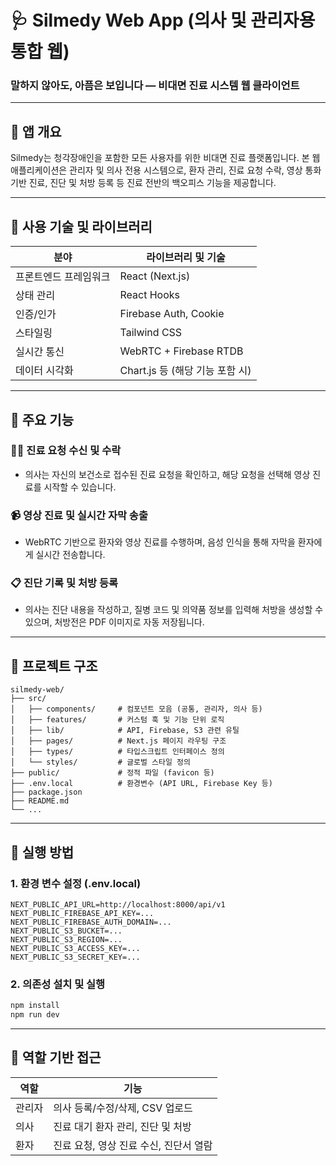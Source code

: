
# 🩺 Silmedy Web App (의사 및 관리자용 통합 웹)

### 말하지 않아도, 아픔은 보입니다 — 비대면 진료 시스템 웹 클라이언트

---

## 📌 앱 개요
Silmedy는 청각장애인을 포함한 모든 사용자를 위한 비대면 진료 플랫폼입니다. 본 웹 애플리케이션은 관리자 및 의사 전용 시스템으로, 환자 관리, 진료 요청 수락, 영상 통화 기반 진료, 진단 및 처방 등록 등 진료 전반의 백오피스 기능을 제공합니다.

---

## 📀 사용 기술 및 라이브러리

| 분야           | 라이브러리 및 기술 |
|----------------|---------------------|
| 프론트엔드 프레임워크 | React (Next.js)      |
| 상태 관리      | React Hooks         |
| 인증/인가      | Firebase Auth, Cookie |
| 스타일링       | Tailwind CSS        |
| 실시간 통신    | WebRTC + Firebase RTDB |
| 데이터 시각화  | Chart.js 등 (해당 기능 포함 시) |

---

## 🔧 주요 기능

### 🧑‍⚕️ 진료 요청 수신 및 수락  
- 의사는 자신의 보건소로 접수된 진료 요청을 확인하고, 해당 요청을 선택해 영상 진료를 시작할 수 있습니다.

### 📹 영상 진료 및 실시간 자막 송출  
- WebRTC 기반으로 환자와 영상 진료를 수행하며, 음성 인식을 통해 자막을 환자에게 실시간 전송합니다.

### 📋 진단 기록 및 처방 등록  
- 의사는 진단 내용을 작성하고, 질병 코드 및 의약품 정보를 입력해 처방을 생성할 수 있으며, 처방전은 PDF 이미지로 자동 저장됩니다.

---

## 📁 프로젝트 구조

```
silmedy-web/
├── src/
│   ├── components/     # 컴포넌트 모음 (공통, 관리자, 의사 등)
│   ├── features/       # 커스텀 훅 및 기능 단위 로직
│   ├── lib/            # API, Firebase, S3 관련 유틸
│   ├── pages/          # Next.js 페이지 라우팅 구조
│   ├── types/          # 타입스크립트 인터페이스 정의
│   └── styles/         # 글로벌 스타일 정의
├── public/             # 정적 파일 (favicon 등)
├── .env.local          # 환경변수 (API URL, Firebase Key 등)
├── package.json
├── README.md
└── ...
```

---

## 🚀 실행 방법

### 1. 환경 변수 설정 (.env.local)

```env
NEXT_PUBLIC_API_URL=http://localhost:8000/api/v1
NEXT_PUBLIC_FIREBASE_API_KEY=...
NEXT_PUBLIC_FIREBASE_AUTH_DOMAIN=...
NEXT_PUBLIC_S3_BUCKET=...
NEXT_PUBLIC_S3_REGION=...
NEXT_PUBLIC_S3_ACCESS_KEY=...
NEXT_PUBLIC_S3_SECRET_KEY=...
```

### 2. 의존성 설치 및 실행

```bash
npm install
npm run dev
```

---

## 👥 역할 기반 접근

| 역할   | 기능                              |
|--------|-----------------------------------|
| 관리자 | 의사 등록/수정/삭제, CSV 업로드     |
| 의사   | 진료 대기 환자 관리, 진단 및 처방     |
| 환자   | 진료 요청, 영상 진료 수신, 진단서 열람 |
